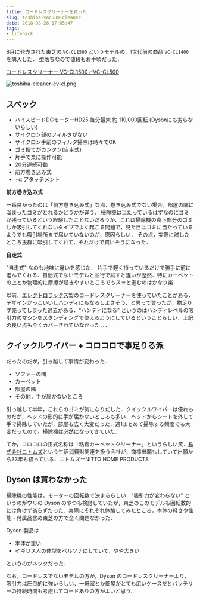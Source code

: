 ```yaml
---
title: コードレスクリーナーを買った
slug: toshiba-vacuum-cleaner
date: 2018-08-26 17:05:47
tags:
- lifehack
---
```


8月に発売された東芝の `VC-CL1500` というモデルの，1世代前の商品 `VC-CL1400` を購入した．
型落ちなので値段もお手頃だった．

[コードレスクリーナー VC-CL1500／VC-CL500](https://www.toshiba-lifestyle.co.jp/living/cleaners/vc-cl/)

![toshiba-cleaner-cv-cl.png](toshiba-cleaner-cv-cl.png "toshiba-cleaner-cv-cl")

## スペック

- ハイスピードDCモーターHD25 毎分最大 約 110,000回転 (Dysonにも劣らないらしい)
- サイクロン部のフィルタがない
- サイクロン手前のフィルタ掃除は時々でOK
- ゴミ捨てがカンタン(自走式)
- 片手で楽に操作可能
- 20分連続可動
- 前方巻き込み式
- +α アタッチメント

**前方巻き込み式**

一番良かったのは「前方巻き込み式」な点．巻き込み式でない場合，部屋の隅に溜まったゴミがとれるかどうかが違う．
掃除機は当たっているはずなのにゴミが残っているという経験したことないだろうか．これは掃除機の真下部分のゴミしか吸引してくれないタイプでよく起こる問題で，見た目はゴミに当たっているようでも吸引場所まで届いていないのが，原因らしい．
その点，実際に試したところ抜群に吸引してくれて，それだけで買いそうになった．

**自走式**

"自走式" なのも地味に違いを感じた．
片手で軽く持っているだけで勝手に前に進んでくれる．自動式でないモデルと並行で試すと違いが歴然．特にカーペットの上とか物理的に摩擦が起きやすいところでもスッと進むのはかなり楽．


以前，[エレクトロラックス](http://www.electrolux.co.jp/products/)製のコードレスクリーナーを使っていたことがある．
デザインかっこいいしハンディにもなるしよさそう，と思って買ったが，物足りず売ってしまった過去がある．"ハンディになる" というのはハンディレベルの吸引力のマシンをスタンディングで使えるようにしているということらしい．上記の良い点も全くカバーされていなかった．．．

## クイックルワイパー + コロコロで事足りる派

だったのだが，引っ越して事情が変わった．

- ソファーの隅
- カーペット
- 部屋の隅
- その他，手が届かないところ

引っ越して半年，これらのゴミが気になりだした．クイックルワイパーは優れものだが，ヘッドの形的に手が届かないところも多い．ヘッドからシートを外して手で掃除していたが，部屋も広く大変だった．週1まとめて掃除する頻度でも大変だったので，掃除機は必然になってきていた．

てか，コロコロの正式名称は「粘着カーペットクリーナー」というらしい笑．[株式会社ニトムズ](http://www.nitoms.com/)という生活消費財関連を扱う会社が，商標出願もしていて出願から33年も経っている．ニトムズ＝NITTO HOME PRODUCTS

## Dyson は買わなかった

掃除機の性能は，モーターの回転数で決まるらしい．"吸引力が変わらない" というのがウリの Dyson のやつも検討していたが，東芝のこのモデルも回転数的には負けず劣らずだった．実際にそれぞれ体験してみたところ，本体の軽さや性能・付属品含め東芝の方で全く問題なかった．

Dyson 製品は

- 本体が重い
- イギリス人の体型をペルソナにしていて，やや大きい

というのがネックだった．

なお，コードレスでないモデルの方が，Dyson のコードレスクリーナーより，吸引力は圧倒的に強いらしい．一軒家とか部屋がとても広いケースだとバッテリーの持続時間も考慮してコードありの方がよいと思う．

